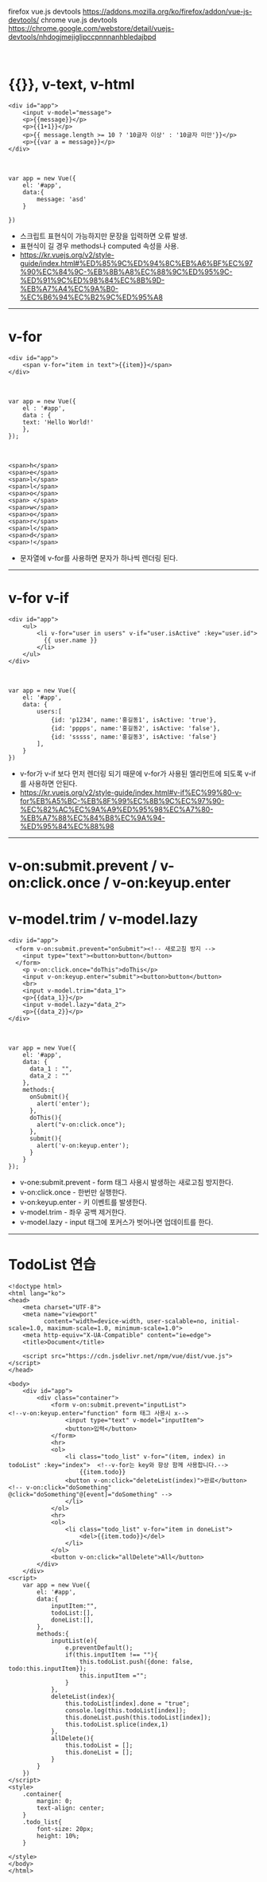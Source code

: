 firefox vue.js devtools https://addons.mozilla.org/ko/firefox/addon/vue-js-devtools/
chrome vue.js devtools https://chrome.google.com/webstore/detail/vuejs-devtools/nhdogjmejiglipccpnnnanhbledajbpd

<br>
<h1>{{}}, v-text, v-html</h1>

    <div id="app">
        <input v-model="message">
        <p>{{message}}</p>
        <p>{{1+1}}</p>
        <p>{{ message.length >= 10 ? '10글자 이상' : '10글자 미만'}}</p>
        <p>{{var a = message}}</p>                                                         
    </div>
<br>

    var app = new Vue({
        el: '#app',
        data:{
            message: 'asd'
        } 

    })

- 스크립트 표현식이 가능하지만 문장을 입력하면 오류 발생.
- 표현식이 길 경우 methods나 computed 속성을 사용.
- https://kr.vuejs.org/v2/style-guide/index.html#%ED%85%9C%ED%94%8C%EB%A6%BF%EC%97%90%EC%84%9C-%EB%8B%A8%EC%88%9C%ED%95%9C-%ED%91%9C%ED%98%84%EC%8B%9D-%EB%A7%A4%EC%9A%B0-%EC%B6%94%EC%B2%9C%ED%95%A8

<hr>
<h1>v-for</h1>

    <div id="app">
        <span v-for="item in text">{{item}}</span>
    </div>
<br>

    var app = new Vue({
        el : '#app',
        data : {   
        text: 'Hello World!'
        },
    });
    
<br>
    
    <span>h</span>
    <span>e</span>
    <span>l</span>
    <span>l</span>
    <span>o</span>
    <span> </span>
    <span>w</span>
    <span>o</span>
    <span>r</span>
    <span>l</span>
    <span>d</span>
    <span>!</span>

- 문자열에 v-for를 사용하면 문자가 하나씩 렌더링 된다.
<hr>


<h1>v-for v-if</h1>

    <div id="app">
        <ul>
            <li v-for="user in users" v-if="user.isActive" :key="user.id">
              {{ user.name }}
            </li>
        </ul>
    </div>
<br>

    var app = new Vue({
        el: '#app',
        data: {
            users:[
                {id: 'p1234', name:'홍길동1', isActive: 'true'},
                {id: 'pppps', name:'홍길동2', isActive: 'false'},
                {id: 'sssss', name:'홍길동3', isActive: 'false'}
            ],
        }
    })
    
- v-for가 v-if 보다 먼저 렌더링 되기 때문에 v-for가 사용된 엘리먼트에 되도록 v-if를 사용하면 안된다.
- https://kr.vuejs.org/v2/style-guide/index.html#v-if%EC%99%80-v-for%EB%A5%BC-%EB%8F%99%EC%8B%9C%EC%97%90-%EC%82%AC%EC%9A%A9%ED%95%98%EC%A7%80-%EB%A7%88%EC%84%B8%EC%9A%94-%ED%95%84%EC%88%98
    
    
<hr>
<h1> v-on:submit.prevent / v-on:click.once / v-on:keyup.enter </h1>
<h1> v-model.trim / v-model.lazy </h1>

    <div id="app">
      <form v-on:submit.prevent="onSubmit"><!-- 새로고침 방지 -->
        <input type="text"><button>button</button> 
      </form>
        <p v-on:click.once="doThis">doThis</p>
        <input v-on:keyup.enter="submit"><button>button</button>
        <br>
        <input v-model.trim="data_1">
        <p>{{data_1}}</p>
        <input v-model.lazy="data_2">
        <p>{{data_2}}</p>
    </div>
    

<br>

    var app = new Vue({
        el: '#app',
        data: {
          data_1 : "",
          data_2 : ""
        },
        methods:{
          onSubmit(){
            alert('enter');
          },
          doThis(){
            alert("v-on:click.once");
          },
          submit(){
            alert('v-on:keyup.enter');
          }
        }
    });

- v-one:submit.prevent - form 태그 사용시 발생하는 새로고침 방지한다.
- v-on:click.once - 한번만 실행한다.
- v-on:keyup.enter - 키 이벤트를 발생한다.
- v-model.trim - 좌우 공백 제거한다.
- v-model.lazy - input 태그에 포커스가 벗어나면 업데이트를 한다.
<hr>
<h1>TodoList 연습</h1>

    <!doctype html>
    <html lang="ko">
    <head>
        <meta charset="UTF-8">
        <meta name="viewport"
              content="width=device-width, user-scalable=no, initial-scale=1.0, maximum-scale=1.0, minimum-scale=1.0">
        <meta http-equiv="X-UA-Compatible" content="ie=edge">
        <title>Document</title>

        <script src="https://cdn.jsdelivr.net/npm/vue/dist/vue.js"></script>
    </head>

    <body>
        <div id="app">
            <div class="container">
                <form v-on:submit.prevent="inputList">                      <!--v-on:keyup.enter="function" form 태그 사용시 x-->
                    <input type="text" v-model="inputItem">
                    <button>입력</button>
                </form>
                <hr>
                <ol>            
                    <li class="todo_list" v-for="(item, index) in todoList" :key="index">  <!--v-for는 key와 항상 함께 사용합니다.-->
                        {{item.todo}}                                                               
                    <button v-on:click="deleteList(index)">완료</button>   <!-- v-on:click="doSomething" @click="doSomething"@[event]="doSomething" -->
                    </li>
                </ol>
                <hr>
                <ol> 
                    <li class="todo_list" v-for="item in doneList">
                        <del>{{item.todo}}</del>
                    </li>
                </ol>
                <button v-on:click="allDelete">All</button>
            </div>
        </div>
    <script>
        var app = new Vue({
            el: '#app',
            data:{
                inputItem:"",
                todoList:[],
                doneList:[],    
            },
            methods:{
                inputList(e){
                    e.preventDefault();
                    if(this.inputItem !== ""){ 
                        this.todoList.push({done: false, todo:this.inputItem});
                        this.inputItem ="";
                    }
                },
                deleteList(index){
                    this.todoList[index].done = "true";
                    console.log(this.todoList[index]);
                    this.doneList.push(this.todoList[index]);
                    this.todoList.splice(index,1)
                },
                allDelete(){
                    this.todoList = [];
                    this.doneList = [];
                }
            }
        })
    </script>
    <style>
        .container{
            margin: 0;
            text-align: center;
        }
        .todo_list{
            font-size: 20px;
            height: 10%;
        }

    </style>
    </body>
    </html>
